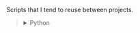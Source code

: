 Scripts that I tend to reuse between projects.

<blockquote>
<details>
<summary>Python</summary>

        - memoize.py
          - caches method calls to file
        - json_cache.py
          - easy reading / writing of json files
        - stitch.py
          - stitches images together with captions
        - rate_limit.py
          - rate-limits function calls        
</details>
</blockquote>

<!-- <blockquote>
    <details>
        <summary></summary>
    </details>
</blockquote> -->